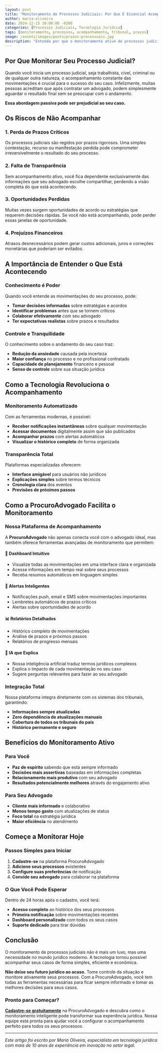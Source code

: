 ```yaml
---
layout: post
title: "Monitoramento de Processos Judiciais: Por Que É Essencial Acompanhar Seu Caso"
author: maria-oliveira
date: 2024-12-15 10:00:00 -0300
categories: [Processos Judiciais, Tecnologia Jurídica]
tags: [monitoramento, processos, acompanhamento, tribunal, prazos]
image: /assets/images/posts/prazos-processuais.jpg
description: "Entenda por que o monitoramento ativo de processos judiciais é fundamental para o sucesso do seu caso e como a tecnologia pode facilitar esse acompanhamento."
---
```


## Por Que Monitorar Seu Processo Judicial?

Quando você inicia um processo judicial, seja trabalhista, cível, criminal ou de qualquer outra natureza, o acompanhamento constante das movimentações é crucial para o sucesso do seu caso. Infelizmente, muitas pessoas acreditam que após contratar um advogado, podem simplesmente aguardar o resultado final sem se preocupar com o andamento.

**Essa abordagem passiva pode ser prejudicial ao seu caso.**

## Os Riscos de Não Acompanhar

### 1. Perda de Prazos Críticos
Os processos judiciais são regidos por prazos rigorosos. Uma simples contestação, recurso ou manifestação perdida pode comprometer irreversivelmente o resultado do seu processo.

### 2. Falta de Transparência
Sem acompanhamento ativo, você fica dependente exclusivamente das informações que seu advogado escolhe compartilhar, perdendo a visão completa do que está acontecendo.

### 3. Oportunidades Perdidas
Muitas vezes surgem oportunidades de acordo ou estratégias que requerem decisões rápidas. Se você não está acompanhando, pode perder essas janelas de oportunidade.

### 4. Prejuízos Financeiros
Atrasos desnecessários podem gerar custos adicionais, juros e correções monetárias que poderiam ser evitados.

## A Importância de Entender o Que Está Acontecendo

### Conhecimento é Poder
Quando você entende as movimentações do seu processo, pode:

- **Tomar decisões informadas** sobre estratégias e acordos
- **Identificar problemas** antes que se tornem críticos
- **Colaborar efetivamente** com seu advogado
- **Ter expectativas realistas** sobre prazos e resultados

### Controle e Tranquilidade
O conhecimento sobre o andamento do seu caso traz:

- **Redução da ansiedade** causada pela incerteza
- **Maior confiança** no processo e no profissional contratado
- **Capacidade de planejamento** financeiro e pessoal
- **Senso de controle** sobre sua situação jurídica

## Como a Tecnologia Revoluciona o Acompanhamento

### Monitoramento Automatizado
Com as ferramentas modernas, é possível:

- **Receber notificações instantâneas** sobre qualquer movimentação
- **Acessar documentos** digitalmente assim que são publicados
- **Acompanhar prazos** com alertas automáticos
- **Visualizar o histórico completo** de forma organizada

### Transparência Total
Plataformas especializadas oferecem:

- **Interface amigável** para usuários não jurídicos
- **Explicações simples** sobre termos técnicos
- **Cronologia clara** dos eventos
- **Previsões de próximos passos**

## Como a ProcuroAdvogado Facilita o Monitoramento

### Nossa Plataforma de Acompanhamento

A **ProcuroAdvogado** não apenas conecta você com o advogado ideal, mas também oferece ferramentas avançadas de monitoramento que permitem:

#### 📱 **Dashboard Intuitivo**
- Visualize todas as movimentações em uma interface clara e organizada
- Acesse informações em tempo real sobre seus processos
- Receba resumos automáticos em linguagem simples

#### 🔔 **Alertas Inteligentes**
- Notificações push, email e SMS sobre movimentações importantes
- Lembretes automáticos de prazos críticos
- Alertas sobre oportunidades de acordo

#### 📊 **Relatórios Detalhados**
- Histórico completo de movimentações
- Análise de prazos e próximos passos
- Relatórios de progresso mensais

#### 🤖 **IA que Explica**
- Nossa inteligência artificial traduz termos jurídicos complexos
- Explica o impacto de cada movimentação no seu caso
- Sugere perguntas relevantes para fazer ao seu advogado

### Integração Total

Nossa plataforma integra diretamente com os sistemas dos tribunais, garantindo:

- **Informações sempre atualizadas**
- **Zero dependência de atualizações manuais**
- **Cobertura de todos os tribunais do país**
- **Histórico permanente e seguro**

## Benefícios do Monitoramento Ativo

### Para Você
- **Paz de espírito** sabendo que está sempre informado
- **Decisões mais assertivas** baseadas em informações completas
- **Relacionamento mais produtivo** com seu advogado
- **Resultados potencialmente melhores** através do engajamento ativo

### Para Seu Advogado
- **Cliente mais informado** e colaborativo
- **Menos tempo gasto** com atualizações de status
- **Foco total** na estratégia jurídica
- **Maior eficiência** no atendimento

## Começe a Monitorar Hoje

### Passos Simples para Iniciar

1. **Cadastre-se** na plataforma ProcuroAdvogado
2. **Adicione seus processos** existentes
3. **Configure suas preferências** de notificação
4. **Convide seu advogado** para colaborar na plataforma

### O Que Você Pode Esperar

Dentro de 24 horas após o cadastro, você terá:

- **Acesso completo** ao histórico dos seus processos
- **Primeira notificação** sobre movimentações recentes
- **Dashboard personalizado** com todos os seus casos
- **Suporte dedicado** para tirar dúvidas

## Conclusão

O monitoramento de processos judiciais não é mais um luxo, mas uma necessidade no mundo jurídico moderno. A tecnologia tornou possível acompanhar seus casos de forma simples, eficiente e econômica.

**Não deixe seu futuro jurídico ao acaso.** Tome controle da situação e monitore ativamente seus processos. Com a ProcuroAdvogado, você tem todas as ferramentas necessárias para ficar sempre informado e tomar as melhores decisões para seus casos.

### Pronto para Começar?

[**Cadastre-se gratuitamente**](/#hero) na ProcuroAdvogado e descubra como o monitoramento inteligente pode transformar sua experiência jurídica. Nossa equipe está pronta para ajudar você a configurar o acompanhamento perfeito para todos os seus processos.

---

*Este artigo foi escrito por Maria Oliveira, especialista em tecnologia jurídica com mais de 10 anos de experiência em inovação no setor legal.*